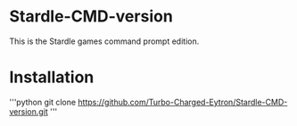 # Stardle-CMD-version
This is the Stardle games command prompt edition.

# Installation
'''python
git clone https://github.com/Turbo-Charged-Eytron/Stardle-CMD-version.git
'''
